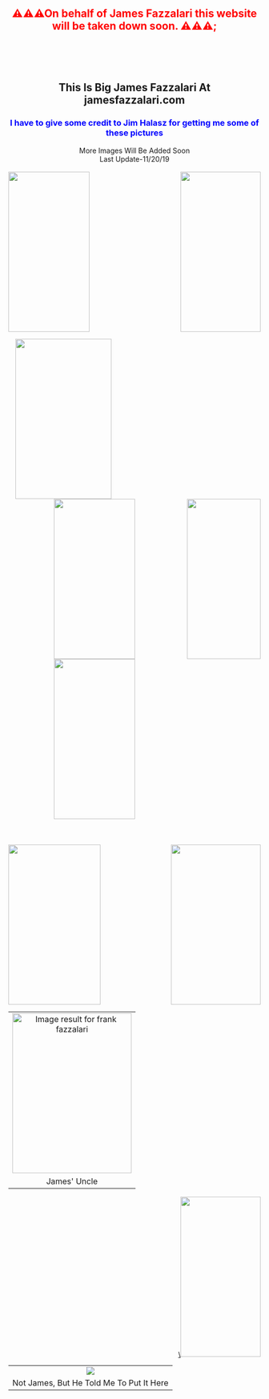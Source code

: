<br />
<h2 style="text-align: center;">
<span style="color: red;">⚠⚠⚠On behalf of James Fazzalari this website will be taken down soon. ⚠⚠⚠;</span></h2>
<br />
<br />
<br />
<h2 style="text-align: center;">
This Is Big James Fazzalari At jamesfazzalari.com</h2>
<div style="text-align: center;">
<h3>
<b><span style="color: blue;">I have to give some credit to Jim Halasz for getting me some of these pictures</span></b></h3>
</div>
<div style="text-align: center;">
More Images Will Be Added Soon<br />
Last Update-11/20/19</div>
<div>
<br /></div>
<div class="separator" style="clear: both; text-align: center;">
</div>
<div class="separator" style="clear: both; text-align: center;">
<a href="https://1.bp.blogspot.com/-l_-eC48fA4E/Xc4N6s-vUoI/AAAAAAAAG2I/Aw67q6u98_4A3kZXd1vNRFP1CR1cDZAlQCLcBGAsYHQ/s1600/1.jpg" imageanchor="1" style="clear: left; float: left; margin-bottom: 1em; margin-right: 1em;"><img border="0" data-original-height="1600" data-original-width="814" height="320" src="https://1.bp.blogspot.com/-l_-eC48fA4E/Xc4N6s-vUoI/AAAAAAAAG2I/Aw67q6u98_4A3kZXd1vNRFP1CR1cDZAlQCLcBGAsYHQ/s320/1.jpg" width="162" /></a></div>
<a href="https://1.bp.blogspot.com/-DhwFLDz8XII/Xc4RxHMp1vI/AAAAAAAAG2o/o2j11KMQSzIJ-KzQjc3oiIwlWxmyPb0hQCLcBGAsYHQ/s1600/11.jpg" imageanchor="1" style="clear: right; float: right; margin-bottom: 1em; margin-left: 1em;"><img border="0" data-original-height="1600" data-original-width="800" height="320" src="https://1.bp.blogspot.com/-DhwFLDz8XII/Xc4RxHMp1vI/AAAAAAAAG2o/o2j11KMQSzIJ-KzQjc3oiIwlWxmyPb0hQCLcBGAsYHQ/s320/11.jpg" width="160" /></a><a href="https://1.bp.blogspot.com/-R4B1M4X3yDM/XbZD7ih_ABI/AAAAAAAAG0c/mTf5xiIRHg40QWIw5cEinZmUNgETY0yDACLcBGAsYHQ/s1600/woah.jpg" imageanchor="1" style="margin-left: 1em; margin-right: 1em;"><img border="0" data-original-height="1412" data-original-width="850" height="320" src="https://1.bp.blogspot.com/-R4B1M4X3yDM/XbZD7ih_ABI/AAAAAAAAG0c/mTf5xiIRHg40QWIw5cEinZmUNgETY0yDACLcBGAsYHQ/s320/woah.jpg" width="192" /></a><br />
<div class="separator" style="clear: both; text-align: center;">
<a href="https://1.bp.blogspot.com/-C0qB1NiKQJs/Xc4RxKKfblI/AAAAAAAAG2k/AmsaDQLa30YK6FDEta8iDxQyS3I_6onugCLcBGAsYHQ/s1600/13.JPG" imageanchor="1" style="clear: right; float: right; margin-bottom: 1em; margin-left: 1em;"><img border="0" data-original-height="1600" data-original-width="740" height="320" src="https://1.bp.blogspot.com/-C0qB1NiKQJs/Xc4RxKKfblI/AAAAAAAAG2k/AmsaDQLa30YK6FDEta8iDxQyS3I_6onugCLcBGAsYHQ/s320/13.JPG" width="147" /></a><a href="https://1.bp.blogspot.com/-NlolyX8kRC0/Xc4N6hYIWiI/AAAAAAAAG2A/c_-byUNPc20shqVQZ2DwFcqOF9kDV8GLwCLcBGAsYHQ/s1600/2.jpg" imageanchor="1" style="margin-left: 1em; margin-right: 1em;"><img border="0" data-original-height="1600" data-original-width="814" height="320" src="https://1.bp.blogspot.com/-NlolyX8kRC0/Xc4N6hYIWiI/AAAAAAAAG2A/c_-byUNPc20shqVQZ2DwFcqOF9kDV8GLwCLcBGAsYHQ/s320/2.jpg" width="162" /></a><a href="https://1.bp.blogspot.com/-4QBwjKVAIX4/Xc4N6m3uI3I/AAAAAAAAG2E/YSoMiRTyXCoQzj6FCCtC5Z3a7Lv5CewKgCLcBGAsYHQ/s1600/3.jpg" imageanchor="1" style="margin-left: 1em; margin-right: 1em;"><img border="0" data-original-height="1600" data-original-width="814" height="320" src="https://1.bp.blogspot.com/-4QBwjKVAIX4/Xc4N6m3uI3I/AAAAAAAAG2E/YSoMiRTyXCoQzj6FCCtC5Z3a7Lv5CewKgCLcBGAsYHQ/s320/3.jpg" width="162" /></a></div>
<div>
<br />
<br />
&nbsp; &nbsp; &nbsp; &nbsp; &nbsp; &nbsp; &nbsp; &nbsp; &nbsp; &nbsp; &nbsp; &nbsp; &nbsp; &nbsp; &nbsp; &nbsp; &nbsp; &nbsp; &nbsp; &nbsp; &nbsp; &nbsp; &nbsp; &nbsp; &nbsp; &nbsp; &nbsp; <br />
<div class="separator" style="clear: both; text-align: center;">
<a href="https://1.bp.blogspot.com/-_U3ACYVY_jA/Xc4N7GQeBVI/AAAAAAAAG2M/OffTpCorqPskx1Fcg3a_xId23pyES1-AQCLcBGAsYHQ/s1600/4.jpg" imageanchor="1" style="clear: left; float: left; margin-bottom: 1em; margin-right: 1em;"><img border="0" data-original-height="1600" data-original-width="924" height="320" src="https://1.bp.blogspot.com/-_U3ACYVY_jA/Xc4N7GQeBVI/AAAAAAAAG2M/OffTpCorqPskx1Fcg3a_xId23pyES1-AQCLcBGAsYHQ/s320/4.jpg" width="184" /></a></div>
<a href="https://1.bp.blogspot.com/-ueyrpxiqDMY/Xc4N7LignxI/AAAAAAAAG2Q/Dc77rWGPSh457r5VrpE3tImE3VzkJC-bACLcBGAsYHQ/s1600/5.jpg" imageanchor="1" style="clear: right; float: right; margin-bottom: 1em; margin-left: 1em;"><img border="0" data-original-height="1334" data-original-width="750" height="320" src="https://1.bp.blogspot.com/-ueyrpxiqDMY/Xc4N7LignxI/AAAAAAAAG2Q/Dc77rWGPSh457r5VrpE3tImE3VzkJC-bACLcBGAsYHQ/s320/5.jpg" width="179" /></a><br />
<table align="center" cellpadding="0" cellspacing="0" class="tr-caption-container" style="margin-left: auto; margin-right: auto; text-align: center;"><tbody>
<tr><td style="text-align: center;"><img alt="Image result for frank fazzalari" height="320" src="https://mdxvitals-res.cloudinary.com/private_images/q_auto/professionals/1771683/photo.jpg" style="margin-left: auto; margin-right: auto;" width="238" /></td></tr>
<tr><td class="tr-caption" style="text-align: center;">James' Uncle</td></tr>
</tbody></table>
<div class="separator" style="clear: both; text-align: center;">
<a href="https://1.bp.blogspot.com/-GhUmsg8kZfU/Xc4RxKMIYhI/AAAAAAAAG2s/SMyWkmqU-6o0CFOZHR_NgzxJEJU6AiFWgCLcBGAsYHQ/s1600/12.jpg" imageanchor="1" style="clear: right; float: right; margin-bottom: 1em; margin-left: 1em;"><span style="color: black;"><span style="font-size: 12.8px;">\</span></span><img border="0" data-original-height="1600" data-original-width="800" height="320" src="https://1.bp.blogspot.com/-GhUmsg8kZfU/Xc4RxKMIYhI/AAAAAAAAG2s/SMyWkmqU-6o0CFOZHR_NgzxJEJU6AiFWgCLcBGAsYHQ/s320/12.jpg" width="160" /></a></div>
<table align="center" cellpadding="0" cellspacing="0" class="tr-caption-container" style="margin-left: auto; margin-right: auto; text-align: center;"><tbody>
<tr><td style="text-align: center;"><img src="https://www.uq.edu.au/news/filething/get-styled/large/122981/HABS%20Shehenaz%20Ismail%20CROP.jpg?itok=2f3FTqUc" style="margin-left: auto; margin-right: auto;" /></td></tr>
<tr><td class="tr-caption" style="text-align: center;">Not James, But He Told Me To Put It Here</td></tr>
</tbody></table>
</div>

